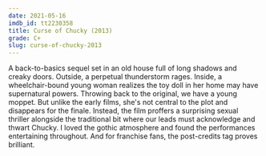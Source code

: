 ```yaml
---
date: 2021-05-16
imdb_id: tt2230358
title: Curse of Chucky (2013)
grade: C+
slug: curse-of-chucky-2013
---
```


A back-to-basics sequel set in an old house full of long shadows and creaky doors. Outside, a perpetual thunderstorm rages. Inside, a wheelchair-bound young woman realizes the toy doll in her home may have supernatural powers. Throwing back to <span data-imdb-id="tt0094862">the original</span>, we have a young moppet. But unlike the early films, she's not central to the plot and disappears for the finale. Instead, the film proffers a surprising sexual thriller alongside the traditional bit where our leads must acknowledge and thwart Chucky. I loved the gothic atmosphere and found the performances entertaining throughout. And for franchise fans, the post-credits tag proves brilliant.
